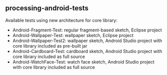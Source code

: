 ## processing-android-tests

Available tests using new architecture for core library:

* Android-Fragment-Test: regular fragment-based sketch, Eclipse project
* Android-Wallpaper-Test: wallpaper sketch, Eclipse project
* Android-Wallpaper-Test2: wallpaper sketch, Android Studio project with core library included as pre-built jar
* Android-Cardboard-Test:	cardboard sketch, Android Studio project with core library included as full source
* Android-WatchFace-Test:	watch face sketch, Android Studio project with core library included as full source


